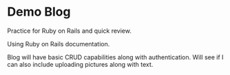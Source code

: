 # Demo Blog

Practice for Ruby on Rails and quick review.

Using Ruby on Rails documentation.

Blog will have basic CRUD capabilities along with authentication. Will see if I can also include uploading pictures along with text.
